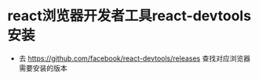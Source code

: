 # react浏览器开发者工具react-devtools安装
- 去 https://github.com/facebook/react-devtools/releases 查找对应浏览器需要安装的版本

